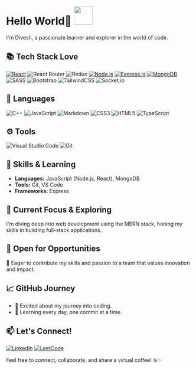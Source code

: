 

# Hello World👋 <img src="https://media.giphy.com/media/ksE9feSa2b4V2GYwY4/giphy.gif" width="50">

I'm Divesh, a passionate learner and explorer in the world of code.

## 📚 Tech Stack Love

[![React](https://img.shields.io/badge/react-%2320232a.svg?style=plastic&logo=react&logoColor=%2361DAFB)](https://reactjs.org/)
![React Router](https://img.shields.io/badge/React_Router-CA4245?style=plastic&logo=react-router&logoColor=white)
![Redux](https://img.shields.io/badge/redux-%23593d88.svg?style=plastic&logo=redux&logoColor=white)
[![Node.js](https://img.shields.io/badge/-Node.js-339933?style=plastic&logo=node.js&logoColor=white)](https://nodejs.org/)
[![Express.js](https://img.shields.io/badge/express.js-%23404d59.svg?style=plastic&logo=express&logoColor=%2361DAFB)](https://expressjs.com/)
[![MongoDB](https://img.shields.io/badge/-MongoDB-47a248?style=plastic&logo=mongodb&logoColor=white)](https://www.mongodb.com/)
![SASS](https://img.shields.io/badge/SASS-hotpink.svg?style=plastic&logo=SASS&logoColor=white)
![Bootstrap](https://img.shields.io/badge/bootstrap-%238511FA.svg?style=plastic&logo=bootstrap&logoColor=white)
![TailwindCSS](https://img.shields.io/badge/tailwindcss-%2338B2AC.svg?style=plastic&logo=tailwind-css&logoColor=white)
![Socket.io](https://img.shields.io/badge/Socket.io-black?style=plastic&logo=socket.io&badgeColor=010101)


## 📑 Languages
![C++](https://img.shields.io/badge/c++-%2300599C.svg?style=flat&logo=c%2B%2B&logoColor=white)
![JavaScript](https://img.shields.io/badge/javascript-%23323330.svg?style=flat&logo=javascript&logoColor=%23F7DF1E)
![Markdown](https://img.shields.io/badge/markdown-%23000000.svg?style=flat&logo=markdown&logoColor=white)
![CSS3](https://img.shields.io/badge/css3-%231572B6.svg?style=flat&logo=css3&logoColor=white)
![HTML5](https://img.shields.io/badge/html5-%23E34F26.svg?style=flat&logo=html5&logoColor=white)
![TypeScript](https://img.shields.io/badge/typescript-%23007ACC.svg?style=flat&logo=typescript&logoColor=white)

## ⚙️ Tools

![Visual Studio Code](https://img.shields.io/badge/Visual%20Studio%20Code-0078d7.svg?style=flat&logo=visual-studio-code&logoColor=white)
![Git](https://img.shields.io/badge/git-%23F05033.svg?style=flat&logo=git&logoColor=white)


## 🚀 Skills & Learning

- **Languages:** JavaScript (Node.js, React), MongoDB
- **Tools:** Git, VS Code
- **Frameworks:** Express


## 🌱  Current Focus & Exploring
I'm diving deep into web development using the MERN stack, honing my skills in building full-stack applications.

## 🚀 Open for Opportunities

💼 Eager to contribute my skills and passion to a team that values innovation and impact.

<!-- ### 🚧 Current Project: [Project Name] -->


## 📈 GitHub Journey

- 📌 Excited about my journey into coding.
- 🌟 Learning every day, one commit at a time.




## 📫 Let's Connect!

[![LinkedIn](https://img.shields.io/badge/-LinkedIn-0077b5?style=flat&logo=linkedin&logoColor=#d16c06)](https://www.linkedin.com/in/diveshkumar0207/)
[![LeetCode](https://img.shields.io/badge/LeetCode-000000?style=flat&logo=LeetCode&logoColor=#d16c06)](https://www.linkedin.com/in/diveshkumar0207/)
<!-- [![Twitter](https://img.shields.io/badge/-Twitter-1da1f2?style=flat&logo=twitter&logoColor=white)](https://twitter.com/yourusername/) -->

Feel free to connect, collaborate, and share a virtual coffee! ☕️✨

